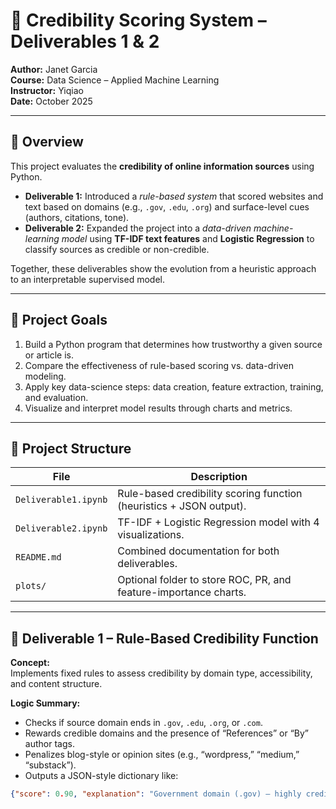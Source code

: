 # 🧠 Credibility Scoring System – Deliverables 1 & 2  

**Author:** Janet Garcia  
**Course:** Data Science – Applied Machine Learning  
**Instructor:** Yiqiao  
**Date:** October 2025  

---

## 📖 Overview  
This project evaluates the **credibility of online information sources** using Python.  

- **Deliverable 1:** Introduced a *rule-based system* that scored websites and text based on domains (e.g., `.gov`, `.edu`, `.org`) and surface-level cues (authors, citations, tone).  
- **Deliverable 2:** Expanded the project into a *data-driven machine-learning model* using **TF-IDF text features** and **Logistic Regression** to classify sources as credible or non-credible.  

Together, these deliverables show the evolution from a heuristic approach to an interpretable supervised model.

---

## 🎯 Project Goals  
1. Build a Python program that determines how trustworthy a given source or article is.  
2. Compare the effectiveness of rule-based scoring vs. data-driven modeling.  
3. Apply key data-science steps: data creation, feature extraction, training, and evaluation.  
4. Visualize and interpret model results through charts and metrics.  

---

## 🧩 Project Structure  

| File | Description |
|------|--------------|
| `Deliverable1.ipynb` | Rule-based credibility scoring function (heuristics + JSON output). |
| `Deliverable2.ipynb` | TF-IDF + Logistic Regression model with 4 visualizations. |
| `README.md` | Combined documentation for both deliverables. |
| `plots/` | Optional folder to store ROC, PR, and feature-importance charts. |

---

## 🧱 Deliverable 1 – Rule-Based Credibility Function  

**Concept:**  
Implements fixed rules to assess credibility by domain type, accessibility, and content structure.

**Logic Summary:**  
- Checks if source domain ends in `.gov`, `.edu`, `.org`, or `.com`.  
- Rewards credible domains and the presence of “References” or “By” author tags.  
- Penalizes blog-style or opinion sites (e.g., “wordpress,” “medium,” “substack”).  
- Outputs a JSON-style dictionary like:  

```json
{"score": 0.90, "explanation": "Government domain (.gov) – highly credible."}

